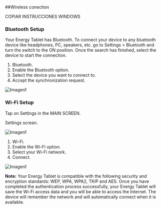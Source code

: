 ##Wireless conection

COPIAR  INSTRUCCIONES WINDOWS

### Bluetooth Setup
Your Energy Tablet has Bluetooth. To connect your device to any bluetooth device like headphones, PC, speakers, etc.  go to Settings > Bluetooth and turn the switch to the ON position. Once the search has finished, select the device to start
the connection.

1. Bluetooth.
2. Enable the Bluetooth option.
3. Select the device you want to connect to.
4. Accept the synchronization request.

![Imagen1](http://static.energysistem.com/images/manuals/39935/5375ce6409792.jpg)

### Wi-Fi Setup
Tap on Settings in the MAIN SCREEN.

Settings screen.

![Imagen1](http://static.energysistem.com/images/manuals/39935/5375cf1a88f67.jpg)

1. Wi-Fi.
2. Enable the Wi-Fi option.
3. Select your Wi-Fi network.
4. Connect.

![Imagen1](http://static.energysistem.com/images/manuals/39935/5375cf13f046d.jpg)

**Note:** Your Energy Tablet is compatible with the following security and encryption standards: WEP, WPA, WPA2, TKIP and AES. Once you have completed the authentication process successfully, your Energy Tablet will save the Wi-Fi access
data and you will be able to access the Internet. The device will remember the network and will automatically connect when it is available.
